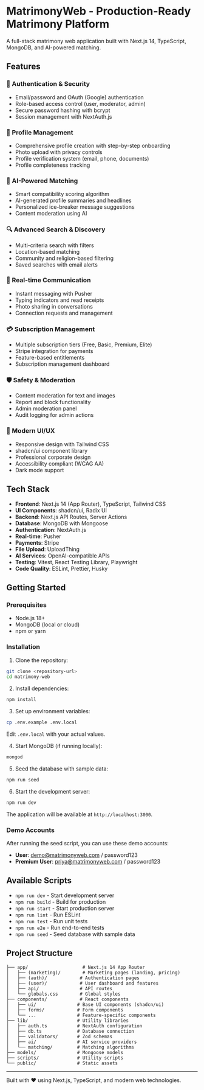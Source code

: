 # MatrimonyWeb - Production-Ready Matrimony Platform

A full-stack matrimony web application built with Next.js 14, TypeScript, MongoDB, and AI-powered matching.

## Features

### 🔐 Authentication & Security
- Email/password and OAuth (Google) authentication
- Role-based access control (user, moderator, admin)
- Secure password hashing with bcrypt
- Session management with NextAuth.js

### 👤 Profile Management
- Comprehensive profile creation with step-by-step onboarding
- Photo upload with privacy controls
- Profile verification system (email, phone, documents)
- Profile completeness tracking

### 🤖 AI-Powered Matching
- Smart compatibility scoring algorithm
- AI-generated profile summaries and headlines
- Personalized ice-breaker message suggestions
- Content moderation using AI

### 🔍 Advanced Search & Discovery
- Multi-criteria search with filters
- Location-based matching
- Community and religion-based filtering
- Saved searches with email alerts

### 💬 Real-time Communication
- Instant messaging with Pusher
- Typing indicators and read receipts
- Photo sharing in conversations
- Connection requests and management

### 💳 Subscription Management
- Multiple subscription tiers (Free, Basic, Premium, Elite)
- Stripe integration for payments
- Feature-based entitlements
- Subscription management dashboard

### 🛡️ Safety & Moderation
- Content moderation for text and images
- Report and block functionality
- Admin moderation panel
- Audit logging for admin actions

### 🎨 Modern UI/UX
- Responsive design with Tailwind CSS
- shadcn/ui component library
- Professional corporate design
- Accessibility compliant (WCAG AA)
- Dark mode support

## Tech Stack

- **Frontend**: Next.js 14 (App Router), TypeScript, Tailwind CSS
- **UI Components**: shadcn/ui, Radix UI
- **Backend**: Next.js API Routes, Server Actions
- **Database**: MongoDB with Mongoose
- **Authentication**: NextAuth.js
- **Real-time**: Pusher
- **Payments**: Stripe
- **File Upload**: UploadThing
- **AI Services**: OpenAI-compatible APIs
- **Testing**: Vitest, React Testing Library, Playwright
- **Code Quality**: ESLint, Prettier, Husky

## Getting Started

### Prerequisites

- Node.js 18+ 
- MongoDB (local or cloud)
- npm or yarn

### Installation

1. Clone the repository:
```bash
git clone <repository-url>
cd matrimony-web
```

2. Install dependencies:
```bash
npm install
```

3. Set up environment variables:
```bash
cp .env.example .env.local
```

Edit `.env.local` with your actual values.

4. Start MongoDB (if running locally):
```bash
mongod
```

5. Seed the database with sample data:
```bash
npm run seed
```

6. Start the development server:
```bash
npm run dev
```

The application will be available at `http://localhost:3000`.

### Demo Accounts

After running the seed script, you can use these demo accounts:

- **User**: demo@matrimonyweb.com / password123
- **Premium User**: priya@matrimonyweb.com / password123

## Available Scripts

- `npm run dev` - Start development server
- `npm run build` - Build for production
- `npm run start` - Start production server
- `npm run lint` - Run ESLint
- `npm run test` - Run unit tests
- `npm run e2e` - Run end-to-end tests
- `npm run seed` - Seed database with sample data

## Project Structure

```
├── app/                    # Next.js 14 App Router
│   ├── (marketing)/        # Marketing pages (landing, pricing)
│   ├── (auth)/            # Authentication pages
│   ├── (user)/            # User dashboard and features
│   ├── api/               # API routes
│   └── globals.css        # Global styles
├── components/            # React components
│   ├── ui/               # Base UI components (shadcn/ui)
│   ├── forms/            # Form components
│   └── ...               # Feature-specific components
├── lib/                  # Utility libraries
│   ├── auth.ts           # NextAuth configuration
│   ├── db.ts             # Database connection
│   ├── validators/       # Zod schemas
│   ├── ai/               # AI service providers
│   └── matching/         # Matching algorithms
├── models/               # Mongoose models
├── scripts/              # Utility scripts
└── public/               # Static assets
```

---

Built with ❤️ using Next.js, TypeScript, and modern web technologies.
